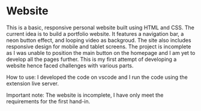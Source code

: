 # Website

This is a basic, responsive personal website built using HTML and CSS. The current idea is to build a portfolio website. It features a navigation bar, a neon button effect, and looping video as backgroud. The site also includes responsive design for mobile and tablet screens.
The project is incomplete as I was unable to position the main button on the homepage and I am yet to develop all the pages further. This is my first attempt of developing a website hence faced challenges with various parts. 

How to use:
I developed the code on vscode and I run the code using the extension live server.

Important note: The website is incomplete, I have only meet the requirements for the first hand-in. 
